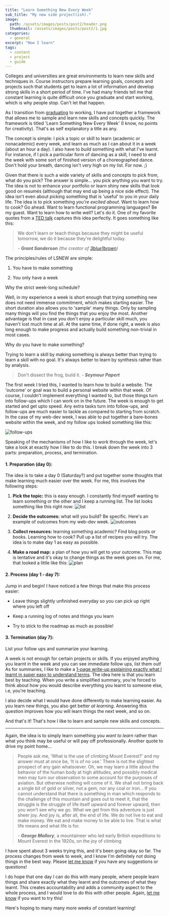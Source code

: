 ```yaml
---
title: "Learn Something New Every Week"
sub_title: "My new side project(ish)."
image: 
  path: /assets/images/posts/post2/header.png
  thumbnail: /assets/images/posts/post2/1.jpg
categories:
  - general
excerpt: "How I learn"
tags:
  - content
  - project
  - guide
---
```


Colleges and universities are great environments to learn new skills and techniques in. Course instructors prepare learning goals, concepts and projects such that students get to learn a lot of information and develop strong skills in a short period of time. I've had many friends tell me that constant learning is quite difficult once you graduate and start working, which is why people stop. Can't let that happen. 

As I transition from [graduating](https://parthsaraswat.github.io/general/2020/05/30/saying.html) to working, I have put together a framework that allows me to sample and learn new skills and concepts quickly. The framework is titled 'Learn Something New Every Week' (I know, no points for creativity). That's as self explanatory a title as any.

The concept is simple: I pick a topic or skill to learn (academic or nonacademic) every week, and learn as much as I can about it in a week (about an hour a day). I also have to *build* something with what I've learnt. For instance, if I pick a particular form of dancing as a skill, I need to end the week with some sort of finished version of a choreographed dance. Don't hold your breath, dancing isn't very high on my list. For now. ;)

Given that there is such a wide variety of skills and concepts to pick from, what do you pick? The answer is simple... you pick anything you want to try. The idea is not to enhance your portfolio or learn shiny new skills that look good on resumés (although that may end up being a nice side effect). The idea isn't even about picking something that is 'useful' to you in your daily life. The idea is to pick something *you're excited about*. Want to learn how to cook? Go ahead. Want to learn functional programming languages? Be my guest. Want to learn how to write well? Let's do it. One of my favorite quotes from a [TED talk](https://www.youtube.com/watch?v=s_L-fp8gDzY) captures this idea perfectly. It goes something like this:

> We don't learn or teach things because they might be useful tomorrow, we do it because they're delightful today.
>
> *- **Grant Sanderson** (the creator of [3blue1brown](https://www.3blue1brown.com))*

The principles/rules of LSNEW are simple:

1. You have to make something

2. You only have a week

Why the strict week-long schedule?

Well, in my experience a week is short enough that trying something new does not need immense commitment, which makes starting easier. The short duration also allows you to 'sample' many things. Only by sampling many things will you find the things that you enjoy the most. Another advantage is that in case you don't enjoy a particular skill much, you haven't lost much time at all. At the same time, if done right, a week is also long enough to make progress and actually build something non-trivial in most cases. 

Why do you have to make something?

Trying to learn a skill by making something is always better than trying to learn a skill with no goal. It's always better to learn by synthesis rather than by analysis. 

> Don't dissect the frog, build it.
> *- **Seymour Papert***

The first week I tried this, I wanted to learn how to build a website. The 'outcome' or goal was to build a personal website within that week. Of course, I couldn't implement everything I wanted to, but those things turn into follow-ups which I can work on in the future. The week is enough to get started and get upto speed. Any extra tasks turn into follow-ups, and follow-ups are much easier to tackle as compared to starting from scratch. In the case of my web-dev week, I was able to put together a bare-bones website within the week, and my follow ups looked something like this:

![follow-ups](/assets/images/posts/post2/followups.png)

Speaking of the mechanisms of how I like to work through the week, let's take a look at exactly how I like to do this. I break down the week into 3 parts: preparation, process, and termination. 

#### 1. Preparation (day 0):

The idea is to take a day 0 (Saturday?) and put together some thoughts that make learning much easier over the week. For me, this involves the following steps:

1. **Pick the topic:** this is easy enough. I constantly find myself wanting to learn something or the other and I keep a running list. The list looks something like this right now: ![list](/assets/images/posts/post2/list.png)



2. **Decide the outcomes:** what will you build? Be specific. Here's an example of outcomes from my web-dev week. ![outcomes](/assets/images/posts/post2/outcomes.png)



3. **Collect resources:** learning something academic? Find blog posts or books. Learning how to cook? Pull up a list of recipes you will try. The idea is to make day 1 as easy as possible.

4. **Make a road map:** a plan of how you will get to your outcome. This map is tentative and it's okay to change things as the week goes on. For me, that looked a little like this: ![plan](/assets/images/posts/post2/plan.png)



#### 2. Process (day 1 - day 7):

Jump in and begin! I have noticed a few things that make this process easier:

- Leave things slightly unfinished everyday so you can pick up right where you left off

- Keep a running log of notes and things you learn

- Try to stick to the roadmap as much as possible!

#### 3. Termination (day 7):

List your follow ups and summarize your learning. 

A week is not enough for certain projects or skills. If you enjoyed anything you learnt in the week and you can see immediate follow ups, list them out! As for summaries, I like to make a [1-page write-up explaining exactly what I learnt in super easy to understand terms](https://fs.blog/2012/04/feynman-technique/). The idea here is that you learn best by teaching. When you write a simplified summary, you're forced to think about how you would describe everything you learnt to someone else, i.e, you're teaching.

I also decide what I would have done differently to make learning easier. As you learn new things, you also get better *at learning*. Answering this question improves how you will learn things the next week, and so on.

And that's it! That's how I like to learn and sample new skills and concepts.

---

Again, the idea is to simply learn something you *want to learn* rather than what you think may be useful or will pay off professionally. Another quote to drive my point home... 

>  People ask me, ‘What is the use of climbing Mount Everest?’ and my answer must at once be, ‘It is of no use.' There is not the slightest prospect of any gain whatsoever. Oh, we may learn a little about the behavior of the human body at high altitudes, and possibly medical men may turn our observation to some account for the purposes of aviation. But otherwise nothing will come of it. We shall not bring back a single bit of gold or silver, not a gem, nor any coal or iron… If you cannot understand that there is something in man which responds to the challenge of this mountain and goes out to meet it, that the struggle is the struggle of life itself upward and forever upward, then you won’t see why we go. What we get from this adventure is just sheer joy. And joy is, after all, the end of life. We do not live to eat and make money. We eat and make money to be able to live. That is what life means and what life is for.
>
>  *- **George Mallory***, a mountaineer who led early British expeditions to Mount Everest in the 1920s, on the joy of climbing

I have spent about 3 weeks trying this, and it's been going okay so far. The process changes from week to week, and I know I'm definitely not doing things in the best way. Please [let me know](mailto:parthswat@gmail.com) if you have any suggestions or questions!

I do hope that one day I can do this with many people, where people learn things and share exactly what they learnt and the outcomes of what they learnt. This creates accountability and adds a community aspect to the whole process, and I would love to do this with other people. Again, [let me know](mailto:parthswat@gmail.com) if you want to try this!

Here's hoping to many many more weeks of constant learning!